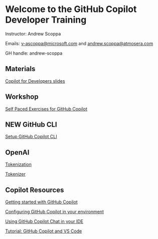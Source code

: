 # Welcome to the GitHub Copilot Developer Training

Instructor: Andrew Scoppa

Emails: v-ascoppa@microsoft.com and andrew.scoppa@atmosera.com

GH handle:  andrew-scoppa

## Materials

[Copilot for Developers slides](https://github.com/user-attachments/files/15839182/en-v2-github-copilot-developer.pdf)

## Workshop

[Self Paced Exercises for GitHub Copilot](https://github.com/Atmosera-CoPilot-Dev/self-paced)

## NEW GitHub CLI

[Setup GitHub Copilot CLI](https://docs.github.com/en/copilot/github-copilot-in-the-cli/setting-up-github-copilot-in-the-cli)

## OpenAI

[Tokenization](https://microsoft.github.io/Workshop-Interact-with-OpenAI-models/tokenization)

[Tokenizer](https://platform.openai.com/tokenizer)

## Copilot Resources

[Getting started with GitHub Copilot](https://docs.github.com/en/copilot/using-github-copilot/getting-started-with-github-copilot)

[Configuring GitHub Copilot in your environment](https://docs.github.com/en/copilot/configuring-github-copilot/configuring-github-copilot-in-your-environment)

[Using GitHub Copilot Chat in your IDE](https://docs.github.com/en/copilot/github-copilot-chat/using-github-copilot-chat-in-your-ide)

[Tutorial: GitHub Copilot and VS Code](https://github.com/skills/copilot-codespaces-vscode)
















